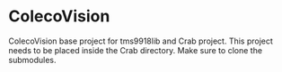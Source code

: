 # ColecoVision
ColecoVision base project for tms9918lib and Crab project. This project needs to be placed inside the Crab directory. Make sure to clone the submodules.
